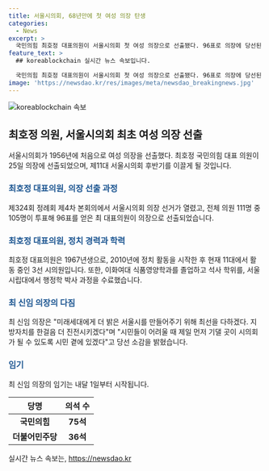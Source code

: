 ```yaml
---
title: 서울시의회, 68년만에 첫 여성 의장 탄생
categories:
  - News
excerpt: >
  국민의힘 최호정 대표의원이 서울시의회 첫 여성 의장으로 선출됐다. 96표로 의장에 당선된 최 대표의원은 3선 시의원으로 미래 세대를 위해 노력하고 지방자치를 발전시킬 다짐을 했다. 최 대표의원은 이화여대를 졸업하고 서울시립대에서 박사과정을 수료한 출신으로, 내달 1일부터 임기를 시작한다. 클릭해서 자세히 알아보자!
feature_text: >
  ## koreablockchain 실시간 뉴스 속보입니다.

  국민의힘 최호정 대표의원이 서울시의회 첫 여성 의장으로 선출됐다. 96표로 의장에 당선된 최 대표의원은 3선 시의원으로 미래 세대를 위해 노력하고 지방자치를 발전시킬 다짐을 했다. 최 대표의원은 이화여대를 졸업하고 서울시립대에서 박사과정을 수료한 출신으로, 내달 1일부터 임기를 시작한다. 클릭해서 자세히 알아보자!
image: 'https://newsdao.kr/res/images/meta/newsdao_breakingnews.jpg'
---
```


<p><img src="https://newsdao.kr/res/images/meta/newsdao_breakingnews.jpg" alt="koreablockchain 속보" /></p>

<h2 data-ke-size="size26">최호정 의원, 서울시의회 최초 여성 의장 선출</h2>

<p data-ke-size="size16">서울시의회가 1956년에 처음으로 여성 의장을 선출했다. 최호정 국민의힘 대표 의원이 25일 의장에 선출되었으며, 제11대 서울시의회 후반기를 이끌게 될 것입니다.</p>

<h3><b><span style="color: #1a5490;">최호정 대표의원, 의장 선출 과정</span></b></h3>

<p data-ke-size="size16">제324회 정례회 제4차 본회의에서 서울시의회 의장 선거가 열렸고, 전체 의원 111명 중 105명이 투표해 96표를 얻은 최 대표의원이 의장으로 선출되었습니다.</p>

<h3><b><span style="color: #1a5490;">최호정 대표의원, 정치 경력과 학력</span></b></h3>

<p data-ke-size="size16">최호정 대표의원은 1967년생으로, 2010년에 정치 활동을 시작한 후 현재 11대에서 활동 중인 3선 시의원입니다. 또한, 이화여대 식품영양학과를 졸업하고 석사 학위를, 서울시립대에서 행정학 박사 과정을 수료했습니다.</p>

<h3><b><span style="color: #1a5490;">최 신임 의장의 다짐</span></b></h3>

<p data-ke-size="size16">최 신임 의장은 "미래세대에게 더 밝은 서울시를 만들어주기 위해 최선을 다하겠다. 지방자치를 한걸음 더 진전시키겠다"며 "시민들이 어려울 때 제일 먼저 기댈 곳이 시의회가 될 수 있도록 시민 곁에 있겠다"고 당선 소감을 밝혔습니다.</p>

<h3><b><span style="color: #1a5490;">임기</span></b></h3>

<p data-ke-size="size16">최 신임 의장의 임기는 내달 1일부터 시작됩니다.</p>

<table>
<thead>
  <tr>
  <th class="xl65" style="text-align: center; height: 17px;"><b>당명</b></th>
  <th class="xl65" style="text-align: center; height: 17px;"><b>의석 수</b></th>
  </tr>
</thead>
<tbody>
  <tr>
  <td style="text-align: center; height: 17px;"><b>국민의힘</b></td>
  <td style="text-align: center; height: 17px;"><b>75석</b></td>
  </tr>
  <tr>
  <td style="text-align: center; height: 17px;"><b>더불어민주당</b></td>
  <td style="text-align: center; height: 17px;"><b>36석</b></td>
  </tr>
</tbody>
</table>
실시간 뉴스 속보는, <a href="https://newsdao.kr" rel="dofollow">https://newsdao.kr</a>


